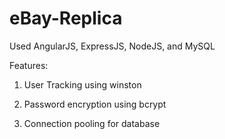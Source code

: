 # eBay-Replica

Used AngularJS, ExpressJS, NodeJS, and MySQL 

Features:

1. User Tracking using winston

2. Password encryption using bcrypt

3. Connection pooling for database
 
